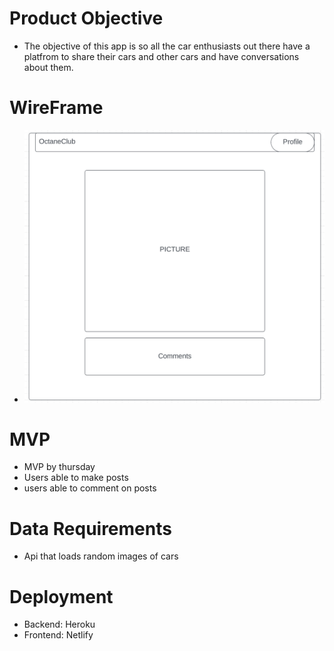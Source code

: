 # Product Objective
* The objective of this app is so all the car enthusiasts out there have a platfrom to share their cars and other cars and have conversations about them.
# WireFrame
* ![Alt text](<Screenshot 2023-09-26 at 9.14.14 AM.png>)
# MVP
* MVP by thursday
* Users able to make posts
* users able to comment on posts
# Data Requirements
* Api that loads random images of cars
# Deployment
* Backend: Heroku
* Frontend: Netlify